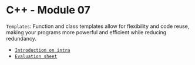 # C++ - Module 07
`Templates`: Function and class templates allow for flexibility and code reuse, making your programs more powerful and efficient while reducing redundancy. <br>
- [`Introduction on intra`](https://elearning.intra.42.fr/notions/piscine-c-d07-templates/subnotions)
- [`Evaluation sheet`](https://42evals.me/Cursus/CPP07/)
